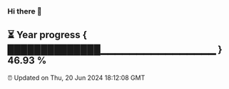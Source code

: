 ### Hi there 👋
⏳ Year progress { ██████████████▁▁▁▁▁▁▁▁▁▁▁▁▁▁▁▁ } 46.93 %
---
⏰ Updated on Thu, 20 Jun 2024 18:12:08 GMT

